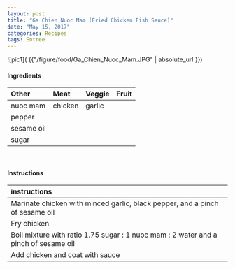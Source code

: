 ```yaml
---
layout: post
title: "Ga Chien Nuoc Mam (Fried Chicken Fish Sauce)"
date: "May 15, 2017"
categories: Recipes
tags: Entree
---
```




![pic1]( {{"/figure/food/Ga_Chien_Nuoc_Mam.JPG" | absolute_url }})




#### Ingredients

<table class = "presenttab">
 <thead>
  <tr>
   <th style="text-align:left;"> Other </th>
   <th style="text-align:left;"> Meat </th>
   <th style="text-align:left;"> Veggie </th>
   <th style="text-align:left;"> Fruit </th>
  </tr>
 </thead>
<tbody>
  <tr>
   <td style="text-align:left;"> nuoc mam </td>
   <td style="text-align:left;"> chicken </td>
   <td style="text-align:left;"> garlic </td>
   <td style="text-align:left;">  </td>
  </tr>
  <tr>
   <td style="text-align:left;"> pepper </td>
   <td style="text-align:left;">  </td>
   <td style="text-align:left;">  </td>
   <td style="text-align:left;">  </td>
  </tr>
  <tr>
   <td style="text-align:left;"> sesame oil </td>
   <td style="text-align:left;">  </td>
   <td style="text-align:left;">  </td>
   <td style="text-align:left;">  </td>
  </tr>
  <tr>
   <td style="text-align:left;"> sugar </td>
   <td style="text-align:left;">  </td>
   <td style="text-align:left;">  </td>
   <td style="text-align:left;">  </td>
  </tr>
</tbody>
</table>

<br>

#### Instructions

<table class = "presenttabnoh">
 <thead>
  <tr>
   <th style="text-align:left;"> instructions </th>
  </tr>
 </thead>
<tbody>
  <tr>
   <td style="text-align:left;"> Marinate chicken with minced garlic, black pepper, and a pinch of sesame oil </td>
  </tr>
  <tr>
   <td style="text-align:left;"> Fry chicken </td>
  </tr>
  <tr>
   <td style="text-align:left;"> Boil mixture with ratio 1.75 sugar : 1 nuoc mam : 2 water and a pinch of sesame oil </td>
  </tr>
  <tr>
   <td style="text-align:left;"> Add chicken and coat with sauce </td>
  </tr>
</tbody>
</table>

